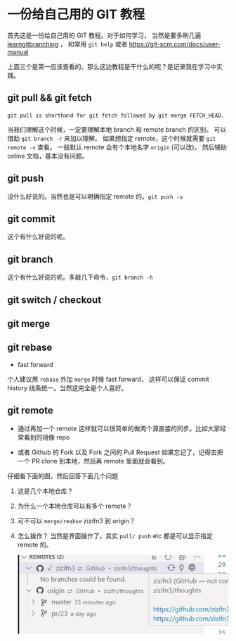 # 一份给自己用的 GIT 教程

首先这是一份给自己用的 GIT 教程。对于如何学习， 当然是要多刷几遍 [learngitbranching](http://learngitbranching.js.org/?demo) ， 和常用 `git help` 或者 https://git-scm.com/docs/user-manual

上面三个是第一应该查看的。那么这边教程是干什么的呢？是记录我在学习中实践。

## git pull && git fetch

`git pull is shorthand for git fetch followed by git merge FETCH_HEAD.`

当我们理解这个时候，一定要理解本地 branch 和 remote branch 的区别。 可以借助 `git branch -r` 来加以理解。
如果想指定 remote，这个时候就需要 `git remote -v` 查看。 一般默认 remote 会有个本地名字 `origin` (可以改)。 然后辅助 online 文档，基本没有问题。

## git push

没什么好说的。当然也是可以明确指定 remote 的。`git push -u`

## git commit

这个有什么好说的呢。

## git branch

这个有什么好说的呢。多敲几下命令，`git branch -h`

## git switch / checkout

## git merge

## git rebase

- fast forward

个人建议用 `rebase` 外加 `merge` 时候 fast forward， 这样可以保证 commit history 线条统一。当然这完全是个人喜好。

## git remote

- 通过再加一个 remote 这样就可以很简单的做两个源直接的同步。比如大家经常看到的镜像 repo

- 或者 Github 的 Fork 以及 Fork 之间的 Pull Request
  如果忘记了，记得去把一个 PR clone 到本地，然后再 remote 里面就会看到。

仔细看下面的图，然后回答下面几个问题

1. 这是几个本地仓库？
2. 为什么一个本地仓库可以有多个 remote？
3. 可不可以 `merge/reabse` zizifn3 到 origin？
4. 怎么操作？
   当然是界面操作了，其实 `pull/ push` etc 都是可以显示指定 remote 的。

   ![remote](./remotes.jpg)
